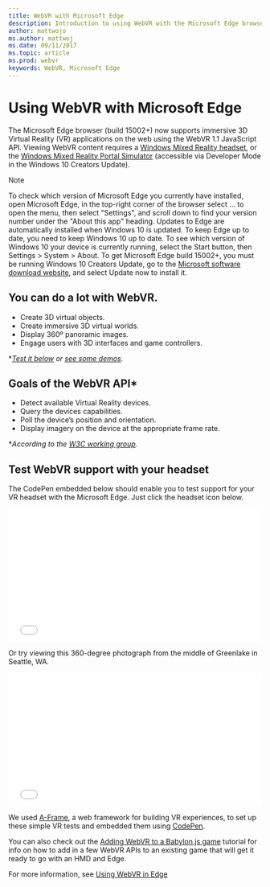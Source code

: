 ```yaml
---
title: WebVR with Microsoft Edge
description: Introduction to using WebVR with the Microsoft Edge browser.
author: mattwojo
ms.author: mattwoj
ms.date: 09/11/2017
ms.topic: article
ms.prod: webvr
keywords: WebVR, Microsoft Edge
---
```


# Using WebVR with Microsoft Edge

The Microsoft Edge browser (build 15002+) now supports immersive 3D Virtual Reality (VR) applications on the web using the WebVR 1.1 JavaScript API. Viewing WebVR content requires a [Windows Mixed Reality headset](/headsets), or the [Windows Mixed Reality Portal Simulator](//developer.microsoft.com/en-us/windows/mixed-reality/using_the_windows_mixed_reality_simulator) (accessible via Developer Mode in the Windows 10 Creators Update).

> [!Note]
> To check which version of Microsoft Edge you currently have installed, open Microsoft Edge, in the top-right corner of the browser select … to open the menu, then select "Settings", and scroll down to find your version number under the "About this app" heading. Updates to Edge are automatically installed when Windows 10 is updated. To keep Edge up to date, you need to keep Windows 10 up to date. To see which version of Windows 10 your device is currently running, select the Start  button, then Settings > System > About. To get Microsoft Edge build 15002+, you must be running Windows 10 Creators Update, go to the [Microsoft software download website](https://www.microsoft.com/software-download/windows10), and select Update now to install it. 

## You can do a lot with WebVR.
- Create 3D virtual objects.
- Create immersive 3D virtual worlds.
- Display 360º panoramic images.
- Engage users with 3D interfaces and game controllers.

**[Test it below](#test-webvr-support-with-your-headset) or [see some demos](demos.md).*

## Goals of the WebVR API*
- Detect available Virtual Reality devices.
- Query the devices capabilities.
- Poll the device’s position and orientation.
- Display imagery on the device at the appropriate frame rate.

**According to the [W3C working group](https://github.com/w3c/webvr/blob/master/explainer.md).*

## Test WebVR support with your headset

The CodePen embedded below should enable you to test support for your VR headset with the Microsoft Edge. Just click the headset icon below.

<iframe height='265' scrolling='no' title='WebVR experiment' src='//codepen.io/mattwojo/embed/Evqjpx/?height=265&theme-id=0&default-tab=html,result&embed-version=2' frameborder='no' allowtransparency='true' allowfullscreen='true' style='width: 100%;'><a href='https://codepen.io/mattwojo/pen/Evqjpx/'>WebVR on Microsoft Edge</a>.
</iframe>

Or try viewing this 360-degree photograph from the middle of Greenlake in Seattle, WA.

<iframe height='265' scrolling='no' title='WebVR 360 image' src='//codepen.io/mattwojo/embed/qPWKdg/?height=265&theme-id=0&default-tab=html,result&embed-version=2' frameborder='no' allowtransparency='true' allowfullscreen='true' style='width: 100%;'>See the Pen <a href='https://codepen.io/mattwojo/pen/qPWKdg/'>WebVR 360 image</a>.
</iframe>

We used [A-Frame](https://aframe.io), a web framework for building VR experiences, to set up these simple VR tests and embedded them using [CodePen](https://codepen.io/).


You can also check out the [Adding WebVR to a Babylon.js game](https://docs.microsoft.com/windows/uwp/get-started/adding-webvr-to-a-babylonjs-game) tutorial for info on how to add in a few WebVR APIs to an existing game that will get it ready to go with an HMD and Edge.


For more information, see [Using WebVR in Edge](https://developer.microsoft.com/en-us/windows/mixed-reality/using_webvr_in_edge_with_windows_mixed_reality)
